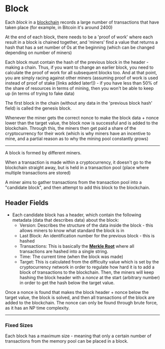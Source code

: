 # Block

Each *block* in a [blockchain](/blockchain.html) records a large number of transactions that have taken place (for example, in Bitcoin it's around 2400)

At the end of each block, there needs to be a 'proof of work' where each result in a block is chained together, and 'miners' find a value that returns a hash that has a set number of 0s at the beginning (which can be changed depending on number of miners)

Each block must contain the hash of the previous block in the header - making a chain. Thus, if you want to change an earlier block, you need to calculate the proof of work for all subsequent blocks too. And at that point, you are simply racing against other miners (assuming proof of work is used instead of proof of stake [links added later!]) - if you have less than 50% of the share of resources in terms of mining, then you won't be able to keep up (in terms of trying to fake data)

The first block in the chain (without any data in the 'previous block hash' field) is called the genesis block.

Whenever the miner gets the correct nonce to make the block data + nonce lower than the target value, the block now is successful and is added to the blockchain. Through this, the miners then get paid a share of the cryptocurrency for their work (which is why miners have an incentive to mine, and a partial reason as to why the mining pool constantly grows)

---

A block is formed by different miners.

When a transaction is made within a cryptocurrency, it doesn't go to the blockchain straight away, but is held in a transaction pool (place where multiple transactions are stored)

A miner aims to gather transactions from the transaction pool into a "candidate block", and then attempt to add this block to the blockchain.

## Header Fields

- Each candidate block has a header, which contain the following metadata (data that describes data) about the block:
    - Version: Describes the structure of the data inside the block - this allows miners to know what standard the block is in
    - Last Block: An identification number for the previous block - this is hashed
    - Transactions: This is basically the [**Merkle Root**](/merkle-root.html) where all transactions are hashed into a single string.
    - Time: The current time (when the block was made)
    - Target: This is calculated from the difficulty value which is set by the cryptocurrency network in order to regulate how hard it is to add a block of transactions to the blockchain. Then, the miners will keep hashing the block header with a *nonce* at the start (arbitrary number) in order to get the hash below the target value.

Once a nonce is found that makes the block header + nonce below the target value, the block is solved, and then all transactions of the block are added to the blockchain. The nonce can only be found through brute force, as it has an NP time complexity.

---

### Fixed Sizes

Each block has a maximum size - meaning that only a certain number of transactions from the memory pool can be placed in a block.